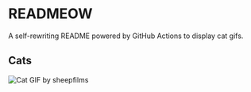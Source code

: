 # READMEOW

A self-rewriting README powered by GitHub Actions to display cat gifs.

## Cats

![Cat GIF by sheepfilms](https://media4.giphy.com/media/zZMTVkTeEfeEg/200.gif?cid=9acd02daz8w1s05jg6undmofm5winvqjeflapr2ih1cmv1ee&ep=v1_gifs_search&rid=200.gif&ct=g)
